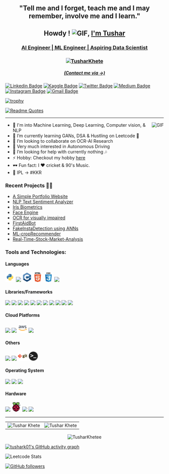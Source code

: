 <h2 align="center">"Tell me and I forget, teach me and I may remember, involve me and I learn."</h2>
<h2 align="center">Howdy ! <img height=30 width=30 alt="GIF" src="https://raw.githubusercontent.com/MartinHeinz/MartinHeinz/master/wave.gif" />, <a href="https://www.linkedin.com/in/tushar-khete-4016201a0/" target="_blank"> I'm Tushar</h2>

<h3 align="center"> AI Engineer | ML Engineer | Aspiring Data Scientist </h3>

<h3><p align="center"> <img src="https://komarev.com/ghpvc/?username=tushark01&label=Profile%20views&color=6805D3&style=flat" alt="TusharKhete" /> </p></h3>

<h5 align="center"><i>(Contact me via ->)</i></h5>


[![Linkedin Badge](https://img.shields.io/badge/-Tushar_Khete-blue?style=flat&logo=Linkedin&logoColor=white&link=https://www.linkedin.com/in/tushar-khete-4016201a0//)](https://www.linkedin.com/in/tushar-khete-4016201a0//)
[![Kaggle Badge](https://img.shields.io/badge/-Kaggle-1ca0f1?style=flat&labelColor=1ca0f1&logo=Kaggle&logoColor=white&link=https://www.kaggle.com/tusharkhete)](https://www.kaggle.com/tusharkhete)
[![Twitter Badge](https://img.shields.io/badge/-@KheteTushar-1ca0f1?style=flat&labelColor=1ca0f1&logo=twitter&logoColor=white&link=https://twitter.com/KheteTushar)](https://twitter.com/KheteTushar)
[![Medium Badge](https://img.shields.io/badge/-@tushakhete118-black?style=plastic&labelColor=000000&logo=Medium&link=https://medium.com/@tusharkhete118/)](https://medium.com/@tusharkhete118)
[![Instagram Badge](https://img.shields.io/badge/-imtushar__-purple?style=plastic&logo=instagram&logoColor=white&link=https://instagram.com/imtushar__/)](https://instagram.com/imtushar__)
[![Gmail Badge](https://img.shields.io/badge/-tusharkhete-c14438?style=flat&logo=Gmail&logoColor=white&link=mailto:tusharkhete118@gmail.com)](mailto:tusharkhete118@gmail.com)

[![trophy](https://github-profile-trophy.vercel.app/?username=tushark01&theme=darkhub)](https://github.com/tushark01/github-profile-trophy)

[![Readme Quotes](https://quotes-github-readme.vercel.app/api?type=horizontal&theme=dark)](https://github.com/tushark01/github-readme-quotes)

<!-- [<img src="https://github.com/sciencepal/sciencepal/blob/master/assets/discord-round.svg" width="3.5%"/>](https://discord.gg/MnUUbHe)
[<img src="https://img.icons8.com/color/48/000000/twitter.png" width="3.5%"/>](https://twitter.com/sciencepal)
[<img src="https://img.icons8.com/color/48/000000/linkedin.png" width="3.5%"/>](https://www.linkedin.com/in/adityapal1/)
[<img src="https://img.icons8.com/fluent/48/000000/facebook-new.png" width="3.5%"/>](https://www.facebook.com/sciencepal/)
[<img src="https://img.icons8.com/fluent/48/000000/instagram-new.png" width="3.5%"/>](https://www.instagram.com/aditya_sciencepal/)
<a href="mailto:aditya.pal.science@gmail.com"> <img src="https://img.icons8.com/fluent/48/000000/gmail.png" width="3.5%"/> </a> -->

---

<img align="right" alt="GIF" src="https://media.giphy.com/media/USV0ym3bVWQJJmNu3N/giphy.gif" />
<!-- <img align="right" alt="GIF" src="https://media.giphy.com/media/CVtNe84hhYF9u/giphy.gif" /> -->

- 🔭 I'm into Machine Learning, Deep Learning, Computer vision, & NLP
- 🌱 I’m currently learning GANs, DSA & Hustling on Leetcode 💪
- 👯 I’m looking to collaborate on OCR-AI Research
- 👏 Very much interested in Autonomous Driving
- 🤔 I’m looking for help with currently nothing 🎶
- ⚡ Hobby: Checkout my hobby [here](https://instagram.com/_atpixel_?utm_medium=copy_link)
- 🕶 Fun fact: I ❤ cricket & 90's Music.
- 🏏 IPL -> #KKR


### Recent Projects 🎉🎉
- [A Simple Portfolio Website](https://github.com/tushark01/tushark01.github.io)
- [NLP Text Sentiment Analyzer](https://github.com/tushark01/Text-Sentiment-Analyzer-Flask-app)
- [Iris Biometrics](https://github.com/tushark01/Iris-Biometrics)
- [Face Engine](https://github.com/tushark01/FaceEngine)
- [OCR for visually impaired](https://github.com/tushark01/OCR-gTTS-)
- [FirstAidBot](https://github.com/tushark01/First-Aid-ChatBot)
- [FakeInstaDetection using ANNs](https://github.com/tushark01/Fake_Instagram_Detection_Using_ANNs)
- [ML-cropRecommender](https://github.com/tushark01/ML-Crop-Recommender)
- [Real-Time-Stock-Market-Analysis](https://github.com/tushark01/Real-Time-Stock-Market-Analysis)



### Tools and Technologies:

#### Languages
<code><img height="30" src="https://raw.githubusercontent.com/github/explore/80688e429a7d4ef2fca1e82350fe8e3517d3494d/topics/python/python.png"></code>
<code><img height="30" src="https://cdn.iconscout.com/icon/free/png-512/c-programming-569564.png"></code>
<code><img height="30" src="https://raw.githubusercontent.com/github/explore/80688e429a7d4ef2fca1e82350fe8e3517d3494d/topics/cpp/cpp.png"></code>
<code><img height="30" src="https://raw.githubusercontent.com/github/explore/80688e429a7d4ef2fca1e82350fe8e3517d3494d/topics/html/html.png"></code>
<code><img height="30" src="https://raw.githubusercontent.com/github/explore/80688e429a7d4ef2fca1e82350fe8e3517d3494d/topics/css/css.png"></code>
<code><img height="30" src="https://ih1.redbubble.net/image.696005995.4114/st,small,507x507-pad,600x600,f8f8f8.jpg"></code>

#### Libraries/Frameworks
<code><img height="30" src="https://upload.wikimedia.org/wikipedia/commons/thumb/0/05/Scikit_learn_logo_small.svg/1280px-Scikit_learn_logo_small.svg.png"></code>
<code><img height="30" src="https://numpy.org/images/logos/numpy.svg"></code>
<code><img height="30" src="https://upload.wikimedia.org/wikipedia/commons/thumb/2/22/Pandas_mark.svg/1200px-Pandas_mark.svg.png"></code>
<code><img height="30" src="https://upload.wikimedia.org/wikipedia/commons/thumb/8/84/Matplotlib_icon.svg/1200px-Matplotlib_icon.svg.png"></code>
<code><img height="30" src="https://user-images.githubusercontent.com/315810/92161415-9e357100-edfe-11ea-917d-f9e33fd60741.png"></code>
<code><img height="30" src="https://www.pngitem.com/pimgs/m/31-310639_pytorch-logo-png-transparent-png.png"></code>
<code><img height="30" src="https://upload.wikimedia.org/wikipedia/commons/thumb/2/2d/Tensorflow_logo.svg/1200px-Tensorflow_logo.svg.png"></code>
<code><img height="30" src="https://ih1.redbubble.net/image.405700150.0170/st,small,507x507-pad,600x600,f8f8f8.u5.jpg"></code>
<code><img height="30" src="https://huggingface.co/favicon.ico"></code>
<code><img height="30" src="https://icon2.cleanpng.com/20180802/iwp/kisspng-flask-by-example-python-web-framework-bottle-lico-softwares-websites-press-services-product-5b634c8e416770.5741331515332343182679.jpg"></code>
<code><img height="30" src="https://icon-library.com/images/django-icon/django-icon-0.jpg"></code>

#### Cloud Platforms
<code><img height="30" src="https://colab.research.google.com/img/colab_favicon_256px.png"></code>
<code><img height="30" src="https://avatars2.githubusercontent.com/u/2810941?v=3&s=96"></code>
<code><img height="30" src="https://raw.githubusercontent.com/github/explore/80688e429a7d4ef2fca1e82350fe8e3517d3494d/topics/aws/aws.png"></code>
<code><img height="30" src="https://image.flaticon.com/icons/png/512/873/873107.png"></code>

#### Others
<code><img height="30" src="https://upload.wikimedia.org/wikipedia/commons/thumb/9/9a/Visual_Studio_Code_1.35_icon.svg/1024px-Visual_Studio_Code_1.35_icon.svg.png"></code>
<code><img height="30" src="https://www.psych.mcgill.ca/labs/mogillab/anaconda2/pkgs/anaconda-navigator-1.4.3-py27_0/lib/python2.7/site-packages/anaconda_navigator/static/images/anaconda-icon-1024x1024.png"></code>
<code><img height="30" src="https://raw.githubusercontent.com/github/explore/80688e429a7d4ef2fca1e82350fe8e3517d3494d/topics/git/git.png"></code>
<code><img height="30" src="https://raw.githubusercontent.com/github/explore/80688e429a7d4ef2fca1e82350fe8e3517d3494d/topics/terminal/terminal.png"></code>

#### Operating System
<code><img height="30" src="https://github.com/EgoistDeveloper/operating-system-logos/blob/master/src/48x48/UBT.png"></code>
<code><img height="30" src="https://github.com/EgoistDeveloper/operating-system-logos/blob/master/src/48x48/WIN.png"></code>
<code><img height="30" src="https://github.com/EgoistDeveloper/operating-system-logos/blob/master/src/48x48/mac.png?raw=true"></code>

#### Hardware
<code><img height="30" src="https://brandslogos.com/wp-content/uploads/images/large/arduino-logo-1.png"></code>
<code><img height="30" src="https://raw.githubusercontent.com/iiiypuk/rpi-icon/master/raspberry-pi-logo_resized_256.png"></code>
<code><img height="30" src="https://avatars.githubusercontent.com/u/47798062?s=200&v=4"></code>
<code><img height="30" src="https://www.saashub.com/images/app/service_logos/45/52b54fa6b6bc/large.png?1555655428"></code>

---
<table>
  <tr>
   
<td><img src="https://github-readme-stats.vercel.app/api?username=tushark01&include_all_commits=true&count_private=true&show_icons=true&line_height=20&title_color=7A7ADB&icon_color=2234AE&text_color=D3D3D3&bg_color=0,000000,130F40" alt="Tushar Khete" />
    <td><img src="https://github-readme-stats.vercel.app/api/top-langs?username=tushark01&show_icons=true&locale=en&layout=compact&title_color=7A7ADB&icon_color=2234AE&text_color=D3D3D3&bg_color=0,000000,130F40" alt="Tushar Khete" /></td>
  </tr>
</table>

<div align="center">
<p><img align="center" src="https://github-readme-streak-stats.herokuapp.com/?user=tushark01&theme=dark" alt="TusharKhetee" /></p>
  </div>

 [![tushark01's GitHub activity graph](https://activity-graph.herokuapp.com/graph?username=tushark01&theme=xcode)](https://git.io/tushark01)
 
 ![Leetcode Stats](https://leetcard.jacoblin.cool/AlphaKnight?ext=contest)
   

[![GitHub followers](https://img.shields.io/github/followers/tushark01.svg?style=social&label=Follow)](https://github.com/tushark01?tab=followers)

